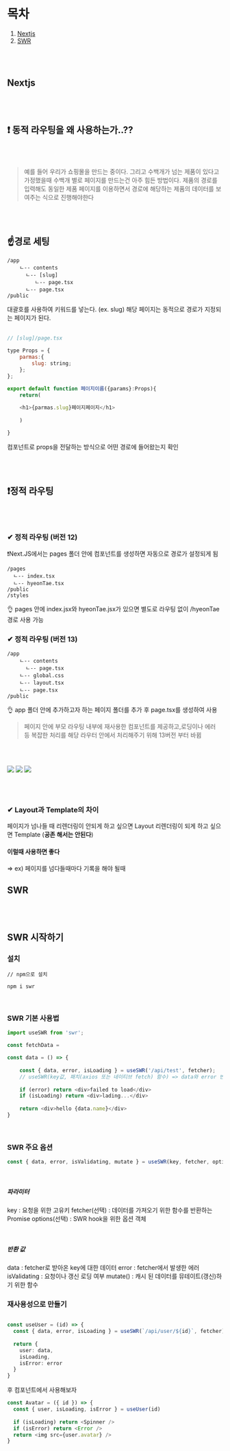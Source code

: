# 목차

1. [Nextjs](#nextjs)
2. [SWR](#swr)

<br/><br/>

## Nextjs

<br/><br/>

## ❗ 동적 라우팅을 왜 사용하는가..??

<br/><br/>
>예를 들어 우리가 쇼핑몰을 만드는 중이다. 그리고 수백개가 넘는 제품이 있다고 가정했을때 수백개 별로 페이지를 만드는건 아주 힘든 방법이다. 제품의 경로를 입력해도 동일한 제품 페이지를 이용하면서 경로에 해당하는 제품의 데이터를 보여주는 식으로 진행해야한다

<br/><br/>

## ☝️경로 세팅

```
/app
	ㄴ-- contents
	  ㄴ-- [slug]
      	 ㄴ-- page.tsx
      ㄴ-- page.tsx
/public
```


대괄호를 사용하여 키워드를 넣는다. (ex. slug) 해당 페이지는 동적으로 경로가 지정되는 페이지가 된다.
<br/>
<br/>

```javascript
// [slug]/page.tsx

type Props = {
	parmas:{
		slug: string;
	};
};

export default function 페이지이름({params}:Props){
	return(
  	
  	<h1>{parmas.slug}페이지페이지</h1>
    
    )

}

```
컴포넌트로 props을 전달하는 방식으로 어떤 경로에 들어왔는지 확인

<br/><br/>

## ❗정적 라우팅
<br/><br/>
### ✔ 정적 라우팅 (버전 12)

❗Next.JS에서는 pages 폴더 안에 컴포넌트를 생성하면 자동으로 경로가 설정되게 됨 
```
/pages
  ㄴ-- index.tsx
  ㄴ-- hyeonTae.tsx
/public
/styles
```

👌 pages 안에 index.jsx와 hyeonTae.jsx가 있으면 별도로 라우팅 없이 /hyeonTae 경로 사용 가능


### ✔ 정적 라우팅 (버전 13)
```
/app
	ㄴ-- contents
	  ㄴ-- page.tsx
	ㄴ-- global.css
	ㄴ-- layout.tsx
	ㄴ-- page.tsx
/public

```
👌 app 폴더 안에 추가하고자 하는 페이지 폴더를 추가 후 page.tsx를 생성하여 사용
<br/>

>페이지 안에 부모 라우팅 내부에 재사용한 컴포넌트를 제공하고,로딩이나 에러 등 복잡한 처리를 해당 라우터 안에서 처리해주기 위해 13버전 부터 바뀜

<br/><br/>


![](https://velog.velcdn.com/images/htkim97/post/f3dc0dfc-fe68-48dc-aa9c-b3a69c644336/image.png)
![](https://velog.velcdn.com/images/htkim97/post/4f8622ae-896d-4868-ba52-925b61fa7464/image.png)
![](https://velog.velcdn.com/images/htkim97/post/3f8e729a-6994-4929-beea-c44d98944fe8/image.png)


<br/><br/>

### ✔  Layout과 Template의 차이

페이지가 넘나들 때 리렌더링이 안되게 하고 싶으면 Layout 리렌더링이 되게 하고 싶으면 Template (**공존 해서는 안된다**)

#### 이럴때 사용하면 좋다
=> ex) 페이지를 넘다들때마다 기록을 해야 될때




## SWR

<br/><br/>

## SWR 시작하기
### 설치

```console
// npm으로 설치

npm i swr

```
<br/>

### SWR 기본 사용법

```typescript
import useSWR from 'swr';

const fetchData = 

const data = () => {
  
	const { data, error, isLoading } = useSWR('/api/test', fetcher);
  	// useSWR(key값, 패치(axios 또는 네이티브 fetch) 함수) => data와 error 반환
  
  	if (error) return <div>failed to load</div>
  	if (isLoading) return <div>lading...</div>
  
  	return <div>hello {data.name}</div>
}

```
<br/>

### SWR 주요 옵션

```typescript
const { data, error, isValidating, mutate } = useSWR(key, fetcher, options)
```
<br/>

##### 파라미터
key : 요청을 위한 고유키
fetcher(선택) : 데이터를 가져오기 위한 함수를 반환하는 Promise
options(선택) : SWR hook을 위한 옵션 객체

<br/>

##### 반환 값
data : fetcher로 받아온 key에 대한 데이터
error : fetcher에서 발생한 에러
isValidating : 요청이나 갱신 로딩 여부
mutate() : 캐시 된 데이터를 뮤테이트(갱신)하기 위한 함수


### 재사용성으로 만들기

```typescript

const useUser = (id) => {
  const { data, error, isLoading } = useSWR(`/api/user/${id}`, fetcher)
 
  return {
    user: data,
    isLoading,
    isError: error
  }
}

```

후 컴포넌트에서 사용해보자

```typescript
const Avatar = ({ id }) => {
  const { user, isLoading, isError } = useUser(id)
 
  if (isLoading) return <Spinner />
  if (isError) return <Error />
  return <img src={user.avatar} />
}
```


